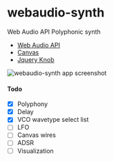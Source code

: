 # webaudio-synth
Web Audio API Polyphonic synth


* [Web Audio API](https://developer.mozilla.org/ru/docs/Web/API/Web_Audio_API)
* [Canvas](https://developer.mozilla.org/ru/docs/Web/API/Canvas_API)
* [Jquery Knob](https://github.com/aterrien/jQuery-Knob)


![webaudio-synth app screenshot](https://image.ibb.co/eR8u4F/webaudio_synth.jpg)



#### Todo
- [x] Polyphony
- [x] Delay
- [x] VCO wavetype select list
- [ ] LFO
- [ ] Canvas wires
- [ ] ADSR
- [ ] Visualization